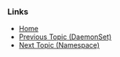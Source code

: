 

### Links
* [Home](https://github.com/vimalmenon/k8s-learn)
* [Previous Topic (DaemonSet)](https://github.com/vimalmenon/k8s-learn/tree/master/example/DaemonSet)
* [Next Topic (Namespace)](https://github.com/vimalmenon/k8s-learn/tree/master/example/Namespace)

